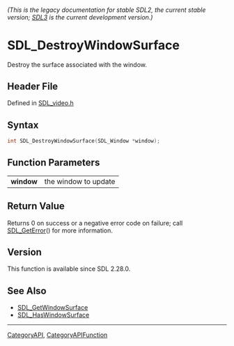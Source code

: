 ###### (This is the legacy documentation for stable SDL2, the current stable version; [SDL3](https://wiki.libsdl.org/SDL3/) is the current development version.)
# SDL_DestroyWindowSurface

Destroy the surface associated with the window.

## Header File

Defined in [SDL_video.h](https://github.com/libsdl-org/SDL/blob/SDL2/include/SDL_video.h)

## Syntax

```c
int SDL_DestroyWindowSurface(SDL_Window *window);

```

## Function Parameters

|                |                      |
| -------------- | -------------------- |
| **window**     | the window to update |

## Return Value

Returns 0 on success or a negative error code on failure; call
[SDL_GetError](SDL_GetError)() for more information.

## Version

This function is available since SDL 2.28.0.

## See Also

- [SDL_GetWindowSurface](SDL_GetWindowSurface)
- [SDL_HasWindowSurface](SDL_HasWindowSurface)

----
[CategoryAPI](CategoryAPI), [CategoryAPIFunction](CategoryAPIFunction)

